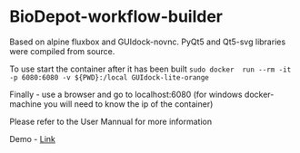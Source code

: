 # BioDepot-workflow-builder

Based on alpine fluxbox and GUIdock-novnc. PyQt5 and Qt5-svg libraries were compiled from source. 

To use start the container after it has been built 
```sudo docker  run --rm -it -p 6080:6080 -v ${PWD}:/local GUIdock-lite-orange ```

Finally - use a browser and go to localhost:6080 (for windows docker-machine you will need to know the ip of the container)

Please refer to the User Mannual for more information 

Demo - [Link](https://drive.google.com/file/d/0B6xuS_tbRDJ0RzN6NlJ0T1U4VUU/view?usp=sharing)

 
